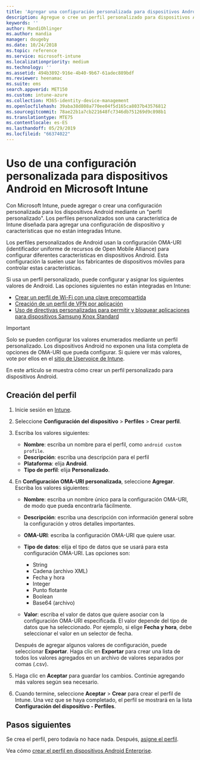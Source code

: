 ```yaml
---
title: 'Agregar una configuración personalizada para dispositivos Android en Microsoft Intune: Azure | Microsoft Docs'
description: Agregue o cree un perfil personalizado para dispositivos Android para crear un perfil de Wi-Fi con una clave precompartida, cree un perfil de VPN por aplicación o bien permita o bloquee aplicaciones para dispositivos Samsung Knox Standard en Microsoft Intune
keywords: ''
author: MandiOhlinger
ms.author: mandia
manager: dougeby
ms.date: 10/24/2018
ms.topic: reference
ms.service: microsoft-intune
ms.localizationpriority: medium
ms.technology: ''
ms.assetid: 494b3892-916e-4b40-9b67-61adec889bdf
ms.reviewer: heenamac
ms.suite: ems
search.appverid: MET150
ms.custom: intune-azure
ms.collection: M365-identity-device-management
ms.openlocfilehash: 39aba38d808a770ee04f5d165ca8037b43576812
ms.sourcegitcommit: 78ae22b1a7cb221648fc7346db751269d9c898b1
ms.translationtype: MTE75
ms.contentlocale: es-ES
ms.lasthandoff: 05/29/2019
ms.locfileid: "66374022"
---
```

# <a name="use-custom-settings-for-android-devices-in-microsoft-intune"></a>Uso de una configuración personalizada para dispositivos Android en Microsoft Intune

Con Microsoft Intune, puede agregar o crear una configuración personalizada para los dispositivos Android mediante un "perfil personalizado". Los perfiles personalizados son una característica de Intune diseñada para agregar una configuración de dispositivo y características que no están integradas Intune.

Los perfiles personalizados de Android usan la configuración OMA-URI (identificador uniforme de recursos de Open Mobile Alliance) para configurar diferentes características en dispositivos Android. Esta configuración la suelen usar los fabricantes de dispositivos móviles para controlar estas características.

Si usa un perfil personalizado, puede configurar y asignar los siguientes valores de Android. Las opciones siguientes no están integradas en Intune:

- [Crear un perfil de Wi-Fi con una clave precompartida](/intune/wi-fi-profile-shared-key)
- [Creación de un perfil de VPN por aplicación](/intune/android-pulse-secure-per-app-vpn)
- [Uso de directivas personalizadas para permitir y bloquear aplicaciones para dispositivos Samsung Knox Standard](/intune/samsung-knox-apps-allow-block)

>[!IMPORTANT]
> Solo se pueden configurar los valores enumerados mediante un perfil personalizado. Los dispositivos Android no exponen una lista completa de opciones de OMA-URI que pueda configurar. Si quiere ver más valores, vote por ellos en el [sitio de Uservoice de Intune](https://microsoftintune.uservoice.com/forums/291681-ideas).

En este artículo se muestra cómo crear un perfil personalizado para dispositivos Android.

## <a name="create-the-profile"></a>Creación del perfil

1. Inicie sesión en [Intune](https://go.microsoft.com/fwlink/?linkid=2090973).
2. Seleccione **Configuración del dispositivo** > **Perfiles** > **Crear perfil**.
3. Escriba los valores siguientes:

    - **Nombre**: escriba un nombre para el perfil, como `android custom profile`.
    - **Descripción**: escriba una descripción para el perfil
    - **Plataforma**: elija **Android**.
    - **Tipo de perfil**: elija **Personalizado**.

4. En **Configuración OMA-URI personalizada**, seleccione **Agregar**. Escriba los valores siguientes:

    - **Nombre**: escriba un nombre único para la configuración OMA-URI, de modo que pueda encontrarla fácilmente.
    - **Descripción**: escriba una descripción con información general sobre la configuración y otros detalles importantes.
    - **OMA-URI**: escriba la configuración OMA-URI que quiere usar.
    - **Tipo de datos**: elija el tipo de datos que se usará para esta configuración OMA-URI. Las opciones son:

      - String
      - Cadena (archivo XML)
      - Fecha y hora
      - Integer
      - Punto flotante
      - Boolean
      - Base64 (archivo)

    - **Valor**: escriba el valor de datos que quiere asociar con la configuración OMA-URI especificada. El valor depende del tipo de datos que ha seleccionado. Por ejemplo, si elige **Fecha y hora**, debe seleccionar el valor en un selector de fecha.

    Después de agregar algunos valores de configuración, puede seleccionar **Exportar**. Haga clic en **Exportar** para crear una lista de todos los valores agregados en un archivo de valores separados por comas (.csv).

5. Haga clic en **Aceptar** para guardar los cambios. Continúe agregando más valores según sea necesario. 
6. Cuando termine, seleccione **Aceptar** > **Crear** para crear el perfil de Intune. Una vez que se haya completado, el perfil se mostrará en la lista **Configuración del dispositivo - Perfiles**.

## <a name="next-steps"></a>Pasos siguientes

Se crea el perfil, pero todavía no hace nada. Después, [asigne el perfil](device-profile-assign.md).

Vea cómo [crear el perfil en dispositivos Android Enterprise](custom-settings-android-for-work.md).
